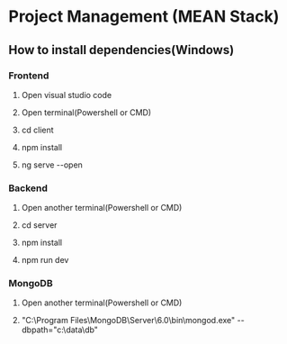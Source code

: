 
# Project Management (MEAN Stack)

## How to install dependencies(Windows)
### Frontend
1. Open visual studio code

2. Open terminal(Powershell or CMD)

3. cd client

4. npm install

5. ng serve --open

### Backend
1. Open another terminal(Powershell or CMD)

2. cd server

3. npm install

4. npm run dev

### MongoDB 

1. Open another terminal(Powershell or CMD)

2. "C:\Program Files\MongoDB\Server\6.0\bin\mongod.exe" --dbpath="c:\data\db"